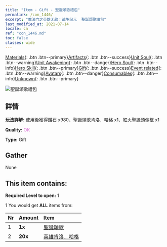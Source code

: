 ```yaml
---
title: "Item - Gift - 聖誕頌歌禮包"
permalink: /con_1446/
excerpt: "魔法门之英雄无敌：战争纪元  聖誕頌歌禮包"
last_modified_at: 2021-07-14
locale: cn
ref: "con_1446.md"
toc: false
classes: wide
---
```

 [Materials](/ItemsCN/){: .btn .btn--primary}[Artifacts](/ItemsCN/Artifacts/){: .btn .btn--success}[Unit Soul](/ItemsCN/UnitSoul/){: .btn .btn--warning}[Unit Awakening](/ItemsCN/UnitAwakening/){: .btn .btn--danger}[Hero Soul](/ItemsCN/HeroSoul/){: .btn .btn--info}[Hero Skill](/ItemsCN/HeroSkill/){: .btn .btn--primary}[Gift](/ItemsCN/Gift/){: .btn .btn--success}[Event related](/ItemsCN/Events/){: .btn .btn--warning}[Avatars](/ItemsCN/Avatars/){: .btn .btn--danger}[Consumables](/ItemsCN/Consumables/){: .btn .btn--info}[Unknown](/ItemsCN/Unknown/){: .btn .btn--primary}

 ![聖誕頌歌禮包](/images/t/i_907060.png)

## 詳情
 **玩法詳解:** 使用後獲得鑽石 x980、聖誕頌歌肯洛．哈格 x1、紅火聖誕頭像框 x1

 **Quality:** <span style="color: #DA70D6">OK</span>

 **Type:** Gift

## Gather

  None

## This item contains:

 **Required Level to open:** 1

 1 You would get **ALL** items  from:

  | Nr | Amount |     Item    |
  |:---|:-------|:------------|
  | 1 |  **1x** | [聖誕頌歌](/cn/Items/con_1058/) |  | 
  | 2 |  **20x** | [英雄肯洛．哈格](/cn/Items/her_375/) |  | 
